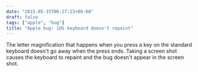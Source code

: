 ```yaml
---
date: "2015-05-15T06:27:23+00:00"
draft: false
tags: ["apple", "bug"]
title: "Apple bug: iOS keyboard doesn't repaint"
---
```

The letter magnification that happens when you press a key on the standard keyboard doesn't go away when the press ends. Taking a screen shot causes the keyboard to repaint and the bug doesn't appear in the screen shot.

